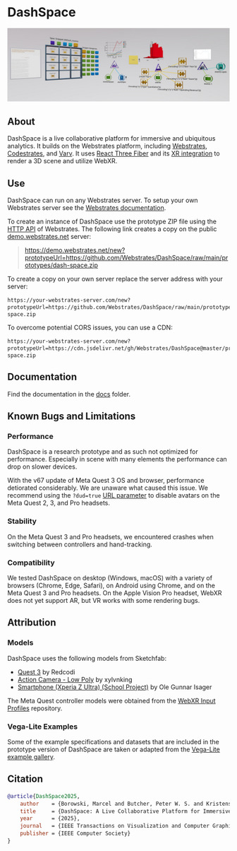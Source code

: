 # DashSpace

<p align="center">
    <a href="https://demo.webstrates.net/new?prototypeUrl=https://github.com/Webstrates/DashSpace/raw/main/prototypes/dash-space.zip" target="_blank"><img src="docs/title.jpg" /></a>
</p>


## About

DashSpace is a live collaborative platform for immersive and ubiquitous analytics. It builds on the Webstrates platform, including [Webstrates](https://www.webstrates.net/), [Codestrates](https://codestrates.projects.cavi.au.dk/), and [Varv](https://varv.projects.cavi.au.dk/). It uses [React Three Fiber](https://github.com/pmndrs/react-three-fiber/) and its [XR integration](https://github.com/pmndrs/xr) to render a 3D scene and utilize WebXR.


## Use

DashSpace can run on any Webstrates server. To setup your own Webstrates server see the [Webstrates documentation](https://webstrates.github.io/gettingstarted/installation.html).

To create an instance of DashSpace use the prototype ZIP file using the [HTTP API](https://webstrates.github.io/userguide/http-api.html) of Webstrates. The following link creates a copy on the public [demo.webstrates.net](https://demo.webstrates.net/) server:

> https://demo.webstrates.net/new?prototypeUrl=https://github.com/Webstrates/DashSpace/raw/main/prototypes/dash-space.zip

To create a copy on your own server replace the server address with your server:

```
https://your-webstrates-server.com/new?prototypeUrl=https://github.com/Webstrates/DashSpace/raw/main/prototypes/dash-space.zip
```

To overcome potential CORS issues, you can use a CDN:

```
https://your-webstrates-server.com/new?prototypeUrl=https://cdn.jsdelivr.net/gh/Webstrates/DashSpace@master/prototypes/dash-space.zip
```


## Documentation

Find the documentation in the [docs](docs) folder.


## Known Bugs and Limitations

### Performance

DashSpace is a research prototype and as such not optimized for performance. Especially in scene with many elements the performance can drop on slower devices.

With the v67 update of Meta Quest 3 OS and browser, performance detiorated considerably. We are unaware what caused this issue. We recommend using the `?dud=true` [URL parameter](docs/url-options.md) to disable avatars on the Meta Quest 2, 3, and Pro headsets.



### Stability

On the Meta Quest 3 and Pro headsets, we encountered crashes when switching between controllers and hand-tracking.


### Compatibility

We tested DashSpace on desktop (Windows, macOS) with a variety of browsers (Chrome, Edge, Safari), on Android using Chrome, and on the Meta Quest 3 and Pro headsets. On the Apple Vision Pro headset, WebXR does not yet support AR, but VR works with some rendering bugs.


## Attribution

### Models

DashSpace uses the following models from Sketchfab:

- [Quest 3](https://sketchfab.com/3d-models/quest-3-e5c334a9598c4e85bb182eebf15a2e32) by Redcodi
- [Action Camera - Low Poly](https://sketchfab.com/3d-models/action-camera-low-poly-b28bfbdfc62644beacf1e3c2c3423477) by xylvnking
- [Smartphone (Xperia Z Ultra) (School Project)](https://sketchfab.com/3d-models/smartphone-xperia-z-ultra-school-project-18a917d8619441b1ba46da856e43c43f) by Ole Gunnar Isager

The Meta Quest controller models were obtained from the [WebXR Input Profiles](https://github.com/immersive-web/webxr-input-profiles) repository.


### Vega-Lite Examples

Some of the example specifications and datasets that are included in the prototype version of DashSpace are taken or adapted from the [Vega-Lite example gallery](https://vega.github.io/vega-lite/examples/).


## Citation

```bibtex
@article{DashSpace2025,
    author    = {Borowski, Marcel and Butcher, Peter W. S. and Kristensen, Janus Bager and Petersen, Jonas Oxenbøll and Ritsos, Panagiotis D. and Klokmose, Clemens N. and Elmqvist, Niklas},
    title     = {DashSpace: A Live Collaborative Platform for Immersive and Ubiquitous Analytics},
    year      = {2025},
    journal   = {IEEE Transactions on Visualization and Computer Graphics},
    publisher = {IEEE Computer Society}
}
```
